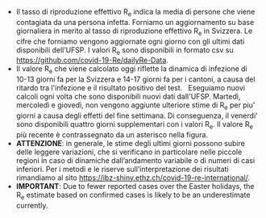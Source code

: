 - Il tasso di riproduzione effettivo R<sub>e</sub> indica la media di persone che viene contagiata da una persona infetta. Forniamo un aggiornamento su base giornaliera in merito al tasso di riproduzione effettivo R<sub>e</sub> in Svizzera. Le cifre che forniamo vengono aggiornate ogni giorno con gli ultimi dati disponibili dell’UFSP. I valori R<sub>e</sub> sono disponibili in formato csv su https://github.com/covid-19-Re/dailyRe-Data.
- Il valore R<sub>e</sub> che viene calcolato oggi riflette la dinamica di infezione di 10-13 giorni fa per la Svizzera e 14-17 giorni fa per i cantoni, a causa del ritardo tra l'infezione e il risultato positivo del test.  
Eseguiamo nuovi calcoli ogni volta che sono disponibili nuovi dati dall'UFSP. 
Martedì, mercoledì e giovedì, non vengono aggiunte ulteriore stime di R<sub>e</sub> per piu' giorni a causa degli effetti del fine settimana. Di conseguenza, il venerdi' sono disponibili quattro giorni supplementari con i valori R<sub>e</sub>. Il valore R<sub>e</sub> più recente è contrassegnato da un asterisco nella figura.
- **ATTENZIONE**: in generale, le stime degli ultimi giorni possono subire delle leggere variazioni, che si verificano in particolare nelle piccole regioni in caso di dinamiche dall’andamento variabile o di numeri di casi inferiori. Per i metodi e le riserve sull’interpretazione dei risultati rimandiamo al sito https://ibz-shiny.ethz.ch/covid-19-re-international/.
- **IMPORTANT**: Due to fewer reported cases over the Easter holidays, the R<sub>e</sub> estimate based on confirmed cases is likely to be an underestimate currently.
